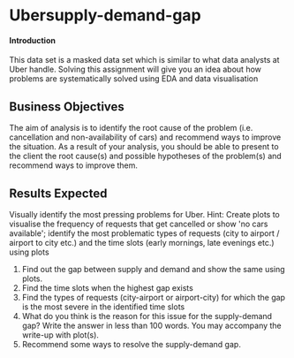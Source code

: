 # Ubersupply-demand-gap
#### Introduction
This data set is a masked data set which is similar to what data analysts at Uber handle. Solving this assignment will give you an idea about how problems are systematically solved using EDA and data visualisation

## Business Objectives
The aim of analysis is to identify the root cause of the problem (i.e. cancellation and non-availability of cars) and recommend ways to improve the situation. As a result of your analysis, you should be able to present to the client the root cause(s) and possible hypotheses of the problem(s) and recommend ways to improve them.


## Results Expected
Visually identify the most pressing problems for Uber. 
Hint: Create plots to visualise the frequency of requests that get cancelled or show 'no cars available'; identify the most problematic types of requests (city to airport / airport to city etc.) and the time slots (early mornings, late evenings etc.) using plots
1. Find out the gap between supply and demand and show the same using plots.
2. Find the time slots when the highest gap exists
3. Find the types of requests (city-airport or airport-city) for which the gap is the most severe in the identified time slots
4. What do you think is the reason for this issue for the supply-demand gap? Write the answer in less than 100 words. You may accompany the write-up with plot(s).
5. Recommend some ways to resolve the supply-demand gap.
 
